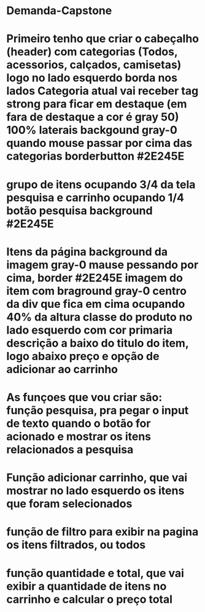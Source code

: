 # Demanda-Capstone

Primeiro tenho que criar o cabeçalho (header)
com categorias (Todos, acessorios, calçados, camisetas)
logo no lado esquerdo
borda nos lados
Categoria atual vai receber tag strong para ficar em destaque (em fara de destaque a cor é gray 50)
100% laterais 
backgound gray-0
quando mouse passar por cima das categorias borderbutton #2E245E
=======
grupo de itens ocupando 3/4 da tela
pesquisa e carrinho ocupando 1/4
botão pesquisa background #2E245E
=====
Itens da página
background da imagem gray-0
mause pessando por cima, border #2E245E
imagem do item com braground gray-0 centro da div que fica em cima ocupando 40% da altura
classe do produto no lado esquerdo com cor primaria
descrição a baixo do titulo do item, logo abaixo preço e opção de adicionar ao carrinho
====
As funçoes que vou criar são: 
função pesquisa, pra pegar o input de texto quando o botão for acionado e mostrar os itens relacionados a pesquisa
===
Função adicionar carrinho, que vai mostrar no lado esquerdo os itens que foram selecionados
===
função de filtro para exibir na pagina os itens filtrados, ou todos
===
função quantidade e total, que vai exibir a quantidade de itens no carrinho e calcular o preço total
===

